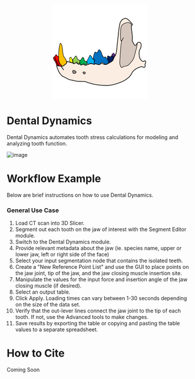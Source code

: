 <p align="center">
  <img src="https://raw.githubusercontent.com/jmhuie/SlicerBiomech/main/DentalDynamics/Resources/Icons/DentalDynamics.png" width="256" height="256">
</p>

# Dental Dynamics

Dental Dynamics automates tooth stress calculations for modeling and analyzing tooth function.

![image](https://raw.githubusercontent.com/jmhuie/Slicer-DentalDynamics/main/DentalDynamics/Resources/Icons/DentalDynamicsScreenshot1.png)


# Workflow Example
Below are brief instructions on how to use Dental Dynamics.

### General Use Case
1. Load CT scan into 3D Slicer.
3. Segment out each tooth on the jaw of interest with the Segment Editor module.
4. Switch to the Dental Dynamics module.
5. Provide relevant metadata about the jaw (ie. species name, upper or lower jaw, left or right side of the face)
6. Select your input segmentation node that contains the isolated teeth.
7. Create a "New Reference Point List" and use the GUI to place points on the jaw joint, tip of the jaw, and the jaw closing muscle insertion site.
8. Manipulate the values for the input force and insertion angle of the jaw closing muscle (if desired).
9. Select an output table. 
10. Click Apply. Loading times can vary between 1-30 seconds depending on the size of the data set.
11. Verify that the out-lever lines connect the jaw joint to the tip of each tooth. If not, use the Advanced tools to make changes.
11. Save results by exporting the table or copying and pasting the table values to a separate spreadsheet.


# How to Cite

Coming Soon

